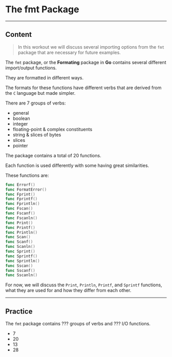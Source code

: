 ﻿---
author: Stefan-Stojanovic

type: normal

category: how to

---

# The fmt Package

---
## Content

> In this workout we will discuss several importing options from the `fmt` package that are necessary for future examples.

The `fmt` package, or the **Formating** package in **Go** contains several different import/output functions.

They are formatted in different ways.

The formats for these functions have different verbs that are derived from the `C` language but made simpler.

There are 7 groups of verbs:
- general
- boolean
- integer
- floating-point & complex constituents
- string & slices of bytes
- slices
- pointer

The package contains a total of 20 functions.

Each function is used differently with some having great similarities.

These functions are:
```go
func Errorf()
func FormatError()
func Fprint()
func Fprintf()
func Fprintln()
func Fscan()
func Fscanf()
func Fscanln()
func Print()
func Printf()
func Println()
func Scan()
func Scanf()
func Scanln()
func Sprint()
func Sprintf()
func Sprintln()
func Sscan()
func Sscanf()
func Sscanln()
```

For now, we will discuss the `Print`, `Println`, `Printf`, and `Sprintf` functions, what they are used for and how they differ from each other.

---
## Practice

The `fmt` package contains ??? groups of verbs and ??? I/O functions.

- 7
- 20
- 13
- 28